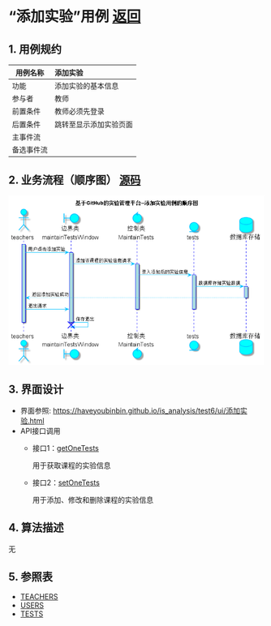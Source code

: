 ﻿<!-- markdownlint-disable MD033-->
<!-- 禁止MD033类型的警告 https://www.npmjs.com/package/markdownlint -->

# “添加实验”用例 [返回](../README.md)
## 1. 用例规约

|用例名称|添加实验|
|-------|:-------------|
|功能|添加实验的基本信息|
|参与者|教师|
|前置条件|教师必须先登录|
|后置条件|跳转至显示添加实验页面|
|主事件流||
|备选事件流| |

## 2. 业务流程（顺序图） [源码](../src/sequence添加实验.puml)
![sequence1](../image/sequence添加实验.png)

## 3. 界面设计
- 界面参照: https://haveyoubinbin.github.io/is_analysis/test6/ui/添加实验.html
- API接口调用
    - 接口1：[getOneTests](../接口/getOneTests.md)

        用于获取课程的实验信息

    - 接口2：[setOneTests](../接口/setOneTests.md)

        用于添加、修改和删除课程的实验信息

## 4. 算法描述
无

## 5. 参照表
- [TEACHERS](../数据库设计.md/#TEACHERS)
- [USERS](../数据库设计.md/#USERS)
- [TESTS](../数据库设计.md/#TESTS)

